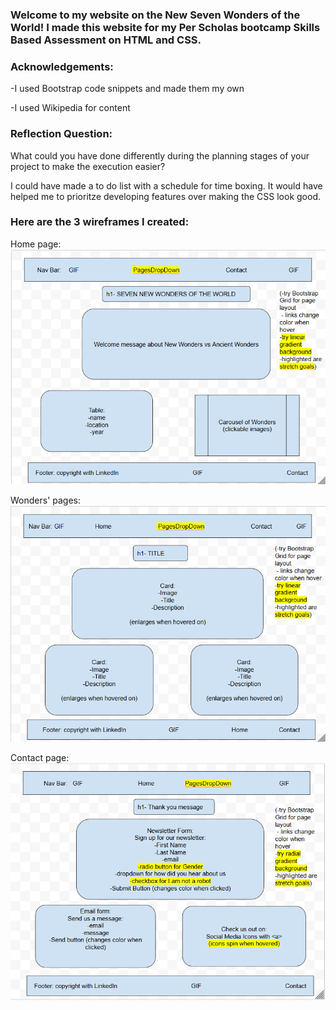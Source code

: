 ### Welcome to my website on the New Seven Wonders of the World! I made this website for my Per Scholas bootcamp Skills Based Assessment on HTML and CSS.

### Acknowledgements:

-I used Bootstrap code snippets and made them my own

-I used Wikipedia for content

### Reflection Question:

What could you have done differently during the planning stages of your project to make the execution easier?

I could have made a to do list with a schedule for time boxing. It would have helped me to prioritze developing features over making the CSS look good.

### Here are the 3 wireframes I created:

Home page:
![Description](images/homeWireframe.png?raw=true)

Wonders' pages:
![Description](images/wondersWireframe.png?raw=true)

Contact page:
![Description](images/contactWireframe.png?raw=true)

